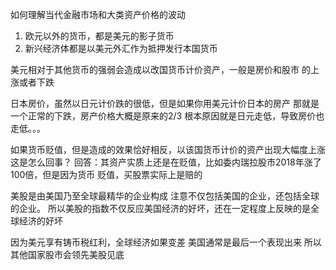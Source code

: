 如何理解当代金融市场和大类资产价格的波动

1. 欧元以外的货币，都是美元的影子货币
2. 新兴经济体都是以美元外汇作为抵押发行本国货币

美元相对于其他货币的强弱会造成以改国货币计价资产，一般是房价和股市
的上涨或者下跌

日本房价，虽然以日元计价跌的很低，但是如果你用美元计价日本的房产
那就是一个正常的下跌，房产价格大概是原来的2/3
根本原因就是日元走低，导致房价也走低。。。


如果货币贬值，但是造成的效果恰好相反，以该国货币计价的资产出现大幅度上涨
这是怎么回事？
回答：其资产实质上还是在贬值，比如委内瑞拉股市2018年涨了100倍，但是因为货币
贬值，买股票实际上是赔的



美股是由美国乃至全球最精华的企业构成
注意不仅包括美国的企业，还包括全球的企业。
所以美股的指数不仅反应美国经济的好坏，还在一定程度上反映的是全球经济的好坏

因为美元享有铸币税红利，全球经济如果变差 美国通常是最后一个表现出来
所以其他国家股市会领先美股见底













